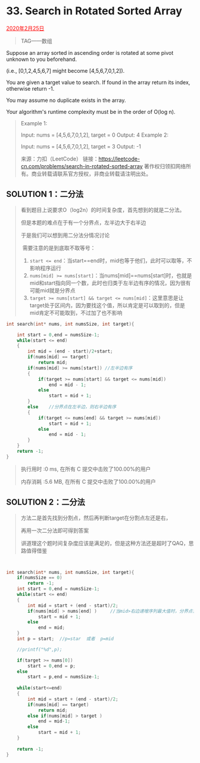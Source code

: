 # 33. Search in Rotated Sorted Array

<font color = #FF0000><u>2020年2月25日</u></font>

> TAG——数组

Suppose an array sorted in ascending order is rotated at some pivot unknown to you beforehand.

(i.e., [0,1,2,4,5,6,7] might become [4,5,6,7,0,1,2]).

You are given a target value to search. If found in the array return its index, otherwise return -1.

You may assume no duplicate exists in the array.

Your algorithm's runtime complexity must be in the order of O(log n).

> Example 1:
>
> Input: nums = [4,5,6,7,0,1,2], target = 0
> Output: 4
> Example 2:
>
> Input: nums = [4,5,6,7,0,1,2], target = 3
> Output: -1
>
> 来源：力扣（LeetCode）
> 链接：https://leetcode-cn.com/problems/search-in-rotated-sorted-array
> 著作权归领扣网络所有。商业转载请联系官方授权，非商业转载请注明出处。

## SOLUTION  1：二分法

> 看到题目上说要求O（log2n）的时间复杂度，首先想到的就是二分法。
>
> 但是本题的难点在于有一个分界点，左半边大于右半边
>
> 于是我们可以想到用二分法分情况讨论
>
> ​	需要注意的是到底取不取等号：
>
> 1. `start <= end`：当start==end时，mid也等于他们，此时可以取等，不影响程序运行
> 2. `nums[mid] >= nums[start]`：当nums[mid]==nums[start]时，也就是mid和start指向同一个数，此时也归类于左半边有序的情况，因为很有可能mid就是分界点
> 3. `target >= nums[start] && target <= nums[mid]`：这里意思是让target处于区间内，因为要找这个值，所以肯定是可以取到的，但是mid肯定不可能取到，不过加了也不影响

```c++
int search(int* nums, int numsSize, int target){

    int start = 0,end = numsSize-1;
    while(start <= end)
    {
        int mid = (end - start)/2+start;
        if(nums[mid] == target)
            return mid;
        if(nums[mid] >= nums[start]) //左半边有序
        {
            if(target >= nums[start] && target <= nums[mid])
                end = mid - 1;
            else
                start = mid + 1;
        }
        else    //分界点在左半边，则右半边有序
        {
            if(target <= nums[end] && target >= nums[mid])
                start = mid + 1;
            else
                end = mid - 1;
        }
    }
    return -1;
}
```

> 执行用时 :0 ms, 在所有 C 提交中击败了100.00%的用户
>
> 内存消耗 :5.6 MB, 在所有 C 提交中击败了100.00%的用户

## SOLUTION 2：二分法

> 方法二是首先找到分割点，然后再判断target在分割点左还是右，
>
> 再用一次二分法即可得到答案
>
> 讲道理这个题时间复杂度应该是满足的，但是这种方法还是超时了QAQ，思路值得借鉴

```c


int search(int* nums, int numsSize, int target){
    if(numsSize == 0)
        return -1;
    int start = 0,end = numsSize-1;
    while(start <= end)
    {
        int mid = start + (end - start)/2;
        if(nums[mid] > nums[end] )     //当mid>右边递增序列最大值时，分界点肯定在右半边
            start = mid + 1;
        else
            end = mid;
    }
    int p = start;  //p=star  或者  p=mid

    //printf("%d",p);

    if(target >= nums[0])
        start = 0,end = p;
    else
        start = p,end = numsSize-1;
    
    while(start<=end)
    {
        int mid = start + (end - start)/2;
        if(nums[mid] == target)
            return mid;
        else if(nums[mid] > target )     
            end = mid-1;
        else
            start = mid + 1;
    }
    
    return -1;
}




```

